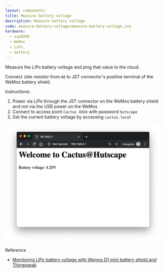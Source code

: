 ```yaml
---
layout: components
title: Measure battery voltage
description: Measure battery voltage
code: measure-battery-voltage/measure-battery-voltage.ino
hardware:
  - esp8266
  - WeMos
  - LiPo
  - battery
---
```


Measure the LiPo battery voltage and ping that value to the cloud.

Connect `100k` resistor from `A0` to JST connector's positive terminal of the WeMos battery shield.

Instructions:

1. Power via LiPo through the JST connector on the WeMos battery shield and not via the USB power on the WeMos
1. Connect to access point `Cactus XXXX` with password `hutscape`
1. Get the current battery voltage by accessing `cactus.local`

![](/assets/images/components/measure-battery-voltage-webpage.png)

Reference

- [Monitoring LiPo battery voltage with Wemos D1 mini battery shield and Thingspeak](https://arduinodiy.wordpress.com/2016/12/25/monitoring-lipo-battery-voltage-with-wemos-d1-minibattery-shield-and-thingspeak/)
